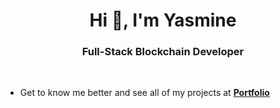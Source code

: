 <h1 align="center">Hi 👋, I'm Yasmine</h1>
<h3 align="center">Full-Stack Blockchain Developer</h3>

</br>

- Get to know me better and see all of my projects at [**Portfolio**](https://portfolio-contact.vercel.app/)
